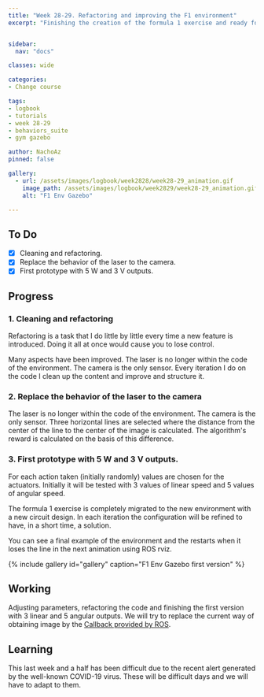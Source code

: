 ```yaml
---
title: "Week 28-29. Refactoring and improving the F1 environment"
excerpt: "Finishing the creation of the formula 1 exercise and ready for testing."


sidebar:
  nav: "docs"

classes: wide

categories:
- Change course

tags:
- logbook
- tutorials
- week 28-29
- behaviors_suite
- gym gazebo

author: NachoAz
pinned: false

gallery:
  - url: /assets/images/logbook/week2828/week28-29_animation.gif
    image_path: /assets/images/logbook/week2829/week28-29_animation.gif
    alt: "F1 Env Gazebo"

---
```


## To Do

- [X] Cleaning and refactoring.
- [X] Replace the behavior of the laser to the camera.
- [X] First prototype with 5 W and 3 V outputs.

## Progress

### 1. Cleaning and refactoring

Refactoring is a task that I do little by little every time a new feature is introduced. Doing it all at once would cause you to lose control.

Many aspects have been improved. The laser is no longer within the code of the environment. The camera is the only sensor. Every iteration I do on the code I clean up the content and improve and structure it.

### 2. Replace the behavior of the laser to the camera

The laser is no longer within the code of the environment. The camera is the only sensor. Three horizontal lines are selected where the distance from the center of the line to the center of the image is calculated. The algorithm's reward is calculated on the basis of this difference.

### 3. First prototype with 5 W and 3 V outputs.

For each action taken (initially randomly) values are chosen for the actuators. Initially it will be tested with 3 values of linear speed and 5 values of angular speed.

The formula 1 exercise is completely migrated to the new environment with a new circuit design. In each iteration the configuration will be refined to have, in a short time, a solution.

You can see a final example of the environment and the restarts when it loses the line in the next animation using ROS rviz.

{% include gallery id="gallery" caption="F1 Env Gazebo first version" %}

## Working

Adjusting parameters, refactoring the code and finishing the first version with 3 linear and 5 angular outputs. We will try to replace the current way of obtaining image by the [Callback provided by ROS](http://wiki.ros.org/ROS/Tutorials/WritingPublisherSubscriber(python)).

## Learning

This last week and a half has been difficult due to the recent alert generated by the well-known COVID-19 virus. These will be difficult days and we will have to adapt to them.
